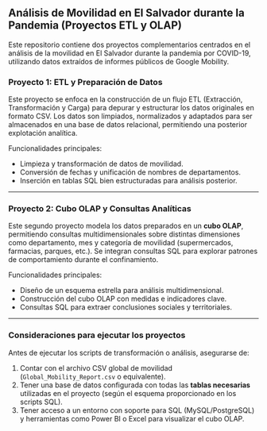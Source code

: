 ## Análisis de Movilidad en El Salvador durante la Pandemia (Proyectos ETL y OLAP)

Este repositorio contiene dos proyectos complementarios centrados en el análisis de la movilidad en El Salvador durante la pandemia por COVID-19, utilizando datos extraídos de informes públicos de Google Mobility.

### Proyecto 1: ETL y Preparación de Datos

Este proyecto se enfoca en la construcción de un flujo ETL (Extracción, Transformación y Carga) para depurar y estructurar los datos originales en formato CSV. Los datos son limpiados, normalizados y adaptados para ser almacenados en una base de datos relacional, permitiendo una posterior explotación analítica.

Funcionalidades principales:
- Limpieza y transformación de datos de movilidad.
- Conversión de fechas y unificación de nombres de departamentos.
- Inserción en tablas SQL bien estructuradas para análisis posterior.

---

### Proyecto 2: Cubo OLAP y Consultas Analíticas

Este segundo proyecto modela los datos preparados en un **cubo OLAP**, permitiendo consultas multidimensionales sobre distintas dimensiones como departamento, mes y categoría de movilidad (supermercados, farmacias, parques, etc.). Se integran consultas SQL para explorar patrones de comportamiento durante el confinamiento.

Funcionalidades principales:
- Diseño de un esquema estrella para análisis multidimensional.
- Construcción del cubo OLAP con medidas e indicadores clave.
- Consultas SQL para extraer conclusiones sociales y territoriales.

---

### Consideraciones para ejecutar los proyectos

Antes de ejecutar los scripts de transformación o análisis, asegurarse de:

1. Contar con el archivo CSV global de movilidad (`Global_Mobility_Report.csv` o equivalente).
2. Tener una base de datos configurada con todas las **tablas necesarias** utilizadas en el proyecto (según el esquema proporcionado en los scripts SQL).
3. Tener acceso a un entorno con soporte para SQL (MySQL/PostgreSQL) y herramientas como Power BI o Excel para visualizar el cubo OLAP.

